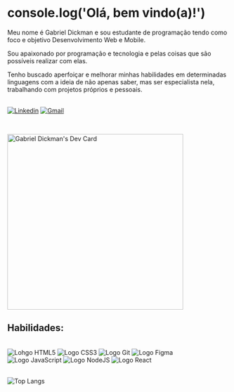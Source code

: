 # console.log('Olá, bem vindo(a)!')

Meu nome é Gabriel Dickman e sou estudante de programação tendo como foco e objetivo Desenvolvimento Web e Mobile.
<br>

Sou apaixonado por programação e tecnologia e pelas coisas que são possíveis realizar com elas.

Tenho buscado aperfoiçar e melhorar minhas habilidades em determinadas linguagens com a ideia de não apenas saber, mas ser especialista nela, trabalhando com projetos próprios e pessoais.
<br>
<br>

[![Linkedin](https://img.shields.io/badge/LinkedIn-0077B5?style=for-the-badge&logo=linkedin&logoColor=white
)](https://www.linkedin.com/in/gabriel-dickman-04b6a424b/)
[![Gmail](https://img.shields.io/badge/Gmail-D14836?style=for-the-badge&logo=gmail&logoColor=white)](mailto:gabrieldickman33@gmail.com)

<br>

<a href="https://app.daily.dev/gra_biels"><img src="https://api.daily.dev/devcards/6af6e72188e749d8b3e26a33dab62b09.png?r=eq7" width="400" alt="Gabriel Dickman's Dev Card"/></a>

## Habilidades:

<br>

<div>
<img alt="Lohgo HTML5"src="https://img.shields.io/badge/HTML5-E34F26?style=for-the-badge&logo=html5&logoColor=white">
<img alt="Logo CSS3" src=https://img.shields.io/badge/CSS3-1572B6?style=for-the-badge&logo=css3&logoColor=white>
<img alt="Logo Git" src="https://img.shields.io/badge/GIT-E44C30?style=for-the-badge&logo=git&logoColor=white">
<img alt="Logo Figma" src="https://img.shields.io/badge/Figma-F24E1E?style=for-the-badge&logo=figma&logoColor=white">
<img alt="Logo JavaScript"src=https://img.shields.io/badge/JavaScript-F7DF1E?style=for-the-badge&logo=javascript&logoColor=black>
<img alt="Logo NodeJS" src="https://img.shields.io/badge/Node.js-43853D?style=for-the-badge&logo=node.js&logoColor=white">
<img alt="Logo React" src="https://img.shields.io/badge/React-20232A?style=for-the-badge&logo=react&logoColor=61DAFB">
</div>

<br>

![Top Langs](https://github-readme-stats.vercel.app/api/top-langs/?username=gabrieldickman&layout=compact)

<br>
<br>

